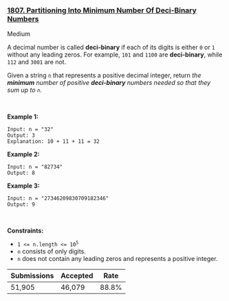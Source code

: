 ### [1807. Partitioning Into Minimum Number Of Deci-Binary Numbers](https://leetcode.com/problems/partitioning-into-minimum-number-of-deci-binary-numbers/)

Medium

A decimal number is called __deci-binary__ if each of its digits is either `` 0 `` or `` 1 `` without any leading zeros. For example, `` 101 `` and `` 1100 `` are __deci-binary__, while `` 112 `` and `` 3001 `` are not.

Given a string `` n `` that represents a positive decimal integer, return _the __minimum__ number of positive __deci-binary__ numbers needed so that they sum up to _`` n ``_._

 

__Example 1:__

```
Input: n = "32"
Output: 3
Explanation: 10 + 11 + 11 = 32
```

__Example 2:__

```
Input: n = "82734"
Output: 8
```

__Example 3:__

```
Input: n = "27346209830709182346"
Output: 9
```

 

__Constraints:__

*   <code>1 <= n.length <= 10<sup>5</sup></code>
*   `` n `` consists of only digits.
*   `` n `` does not contain any leading zeros and represents a positive integer.

| Submissions    | Accepted     | Rate   |
| -------------- | ------------ | ------ |
| 51,905 | 46,079 | 88.8% |